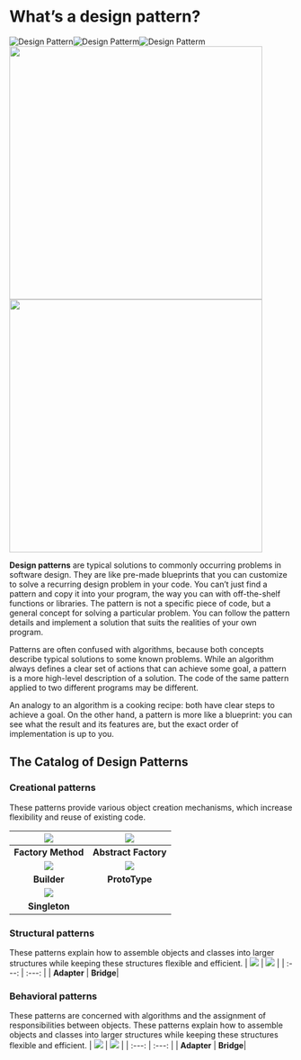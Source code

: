 # What’s a design pattern?
![Design Pattern](https://refactoring.guru/images/patterns/content/index/full/patterns-03-2x.png)![Design Patterm](https://refactoring.guru/images/patterns/content/index/full/patterns-04-2x.png)![Design Patterm](https://refactoring.guru/images/patterns/content/index/full/patterns-05-2x.png)<img src = "https://refactoring.guru/images/patterns/content/index/full/patterns-06-2x.png" width = "450" /> <img src = "https://refactoring.guru/images/patterns/content/index/full/patterns-07-2x.png" width = "450" />

**Design patterns** are typical solutions to commonly occurring problems in software design. They are like pre-made blueprints that you can customize to solve a recurring design problem in your code.
You can’t just find a pattern and copy it into your program, the way you can with off-the-shelf functions or libraries. The pattern is not a specific piece of code, but a general concept for solving a particular problem. You can follow the pattern details and implement a solution that suits the realities of your own program.

Patterns are often confused with algorithms, because both concepts describe typical solutions to some known problems. While an algorithm always defines a clear set of actions that can achieve some goal, a pattern is a more high-level description of a solution. The code of the same pattern applied to two different programs may be different.

An analogy to an algorithm is a cooking recipe: both have clear steps to achieve a goal. On the other hand, a pattern is more like a blueprint: you can see what the result and its features are, but the exact order of implementation is up to you.

## The Catalog of Design Patterns
### Creational patterns
These patterns provide various object creation mechanisms, which increase flexibility and reuse of existing code.

| ![](https://refactoring.guru/images/patterns/cards/factory-method-mini-2x.png) | ![](https://refactoring.guru/images/patterns/cards/abstract-factory-mini-2x.png) |
| :---: | :---: |
| **Factory Method** | **Abstract Factory**|
| ![](https://refactoring.guru/images/patterns/cards/builder-mini-2x.png) | ![](https://refactoring.guru/images/patterns/cards/prototype-mini-2x.png) |
| **Builder** | **ProtoType**|
| ![](https://refactoring.guru/images/patterns/cards/singleton-mini-2x.png) |
| **Singleton** |

### Structural patterns
These patterns explain how to assemble objects and classes into larger structures while keeping these structures flexible and efficient.
| ![](https://refactoring.guru/images/patterns/cards/adapter-mini-2x.png) | ![](https://refactoring.guru/images/patterns/cards/bridge-mini-2x.png) |
| :---: | :---: |
| **Adapter** | **Bridge**|


### Behavioral patterns
These patterns are concerned with algorithms and the assignment of responsibilities between objects.
These patterns explain how to assemble objects and classes into larger structures while keeping these structures flexible and efficient.
| ![](https://refactoring.guru/images/patterns/cards/adapter-mini-2x.png) | ![](https://refactoring.guru/images/patterns/cards/bridge-mini-2x.png) |
| :---: | :---: |
| **Adapter** | **Bridge**|




